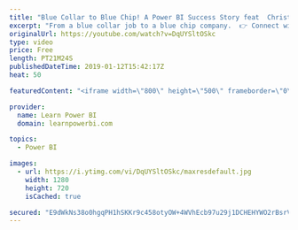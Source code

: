 ```yaml
---
title: "Blue Collar to Blue Chip! A Power BI Success Story feat  Christian Osborn"
excerpt: "From a blue collar job to a blue chip company.  👉 Connect with Christian: https://www.linkedin.com/in/christianosborn/ 👉 Join the LearnPowerBI Family: https://web.learnpowerbi.com/waitlist-invite/ 👉6-Figures Power BI Professional Program: https://web.learnpowerbi.com/6-figures-interested/  👉 FREE"
originalUrl: https://youtube.com/watch?v=DqUYSltOSkc
type: video
price: Free
length: PT21M24S
publishedDateTime: 2019-01-12T15:42:17Z
heat: 50

featuredContent: "<iframe width=\"800\" height=\"500\" frameborder=\"0\" src=\"https://www.youtube.com/embed/DqUYSltOSkc\" allow=\"accelerometer; autoplay; encrypted-media; gyroscope; picture-in-picture\" allowfullscreen></iframe>"

provider:
  name: Learn Power BI
  domain: learnpowerbi.com

topics:
  - Power BI

images:
  - url: https://i.ytimg.com/vi/DqUYSltOSkc/maxresdefault.jpg
    width: 1280
    height: 720
    isCached: true

secured: "E9dWkNs38o0hgqPH1hSKKr9c458otyOW+4WVhEcb97u29j1DCHEHYWO2rBsrVbky/RjO5LrYetXYS8plzQ/BgNubl2ZbdyLRolLRfx/gvjz8eeMQjFGaW+k7297JSmDP0j7/IBNZ616qDY6pmijYjpvhZ+hhcoz1B4AdV0yRZTNIL7H/Hgy0dhun71NJWOG7HfXQReUKoHCh7inhZrxFMXnRV0VD7jA7ogYElLTgrbto5qgkN94e1mZEPWzojt2G/I9jhG/t67N8bSpM9f0MgW+PMzbmllamy8oZQOUVvDQnVugefwBdB8Um6my+uwYOwIhyCtL64WzkM4GK84BoIg/PgzQd/1NUMLyYLD3cyShnmhpJi+LDSJBd5FOQq2QoWbxDQBbGjzKkivKLMRHU0zu7BYs4M8/xnADadVKp+ks=;S4nU1R3GKhbaIj1jTPfewQ=="
---
```


